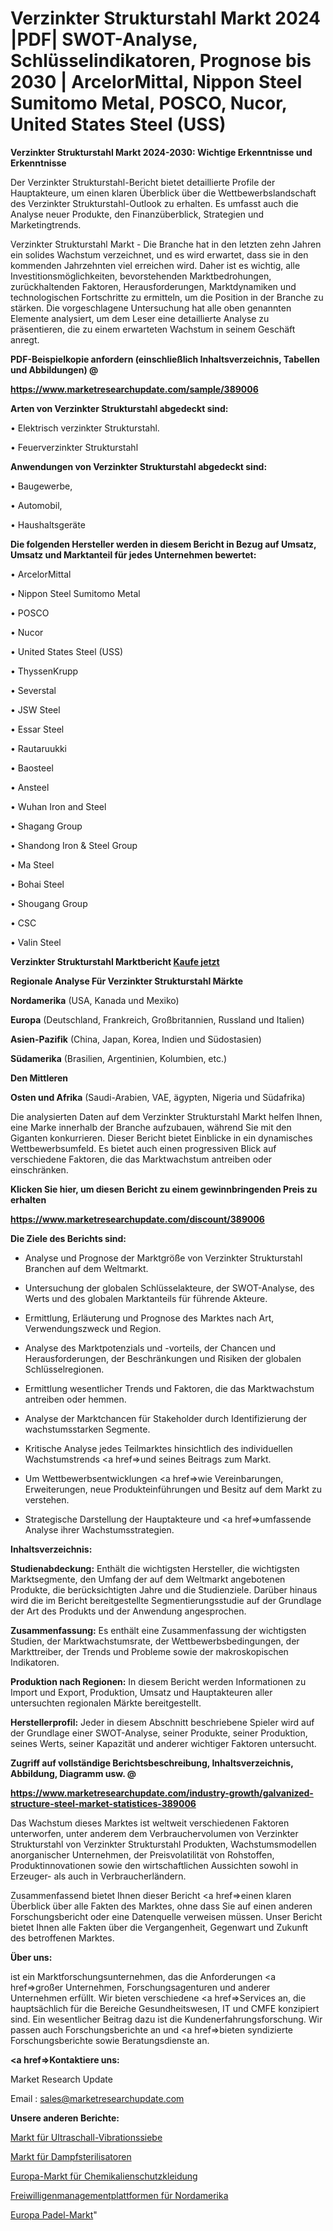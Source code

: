 # Verzinkter Strukturstahl Markt 2024 |PDF| SWOT-Analyse, Schlüsselindikatoren, Prognose bis 2030 | ArcelorMittal, Nippon Steel Sumitomo Metal, POSCO, Nucor, United States Steel (USS)

<strong>Verzinkter Strukturstahl Markt 2024-2030: Wichtige Erkenntnisse und Erkenntnisse</strong>

Der Verzinkter Strukturstahl-Bericht bietet detaillierte Profile der Hauptakteure, um einen klaren Überblick über die Wettbewerbslandschaft des Verzinkter Strukturstahl-Outlook zu erhalten. Es umfasst auch die Analyse neuer Produkte, den Finanzüberblick, Strategien und Marketingtrends.

Verzinkter Strukturstahl Markt - Die Branche hat in den letzten zehn Jahren ein solides Wachstum verzeichnet, und es wird erwartet, dass sie in den kommenden Jahrzehnten viel erreichen wird. Daher ist es wichtig, alle Investitionsmöglichkeiten, bevorstehenden Marktbedrohungen, zurückhaltenden Faktoren, Herausforderungen, Marktdynamiken und technologischen Fortschritte zu ermitteln, um die Position in der Branche zu stärken. Die vorgeschlagene Untersuchung hat alle oben genannten Elemente analysiert, um dem Leser eine detaillierte Analyse zu präsentieren, die zu einem erwarteten Wachstum in seinem Geschäft anregt.



<strong><b>PDF-Beispielkopie anfordern (einschließlich Inhaltsverzeichnis, Tabellen und Abbildungen) @ </b></strong>

<strong><a href=https://www.marketresearchupdate.com/sample/389006>

<strong>https://www.marketresearchupdate.com/sample/389006</u></a></strong></strong>



<strong>Arten von Verzinkter Strukturstahl abgedeckt sind:</strong>

• Elektrisch verzinkter Strukturstahl.

• Feuerverzinkter Strukturstahl



<strong>Anwendungen von Verzinkter Strukturstahl abgedeckt sind:</strong>

• Baugewerbe,

• Automobil,

• Haushaltsgeräte



<strong>Die folgenden Hersteller werden in diesem Bericht in Bezug auf Umsatz, Umsatz und Marktanteil für jedes Unternehmen bewertet:</strong>

• ArcelorMittal

• Nippon Steel Sumitomo Metal

• POSCO

• Nucor

• United States Steel (USS)

• ThyssenKrupp

• Severstal

• JSW Steel

• Essar Steel

• Rautaruukki

• Baosteel

• Ansteel

• Wuhan Iron and Steel

• Shagang Group

• Shandong Iron & Steel Group

• Ma Steel

• Bohai Steel

• Shougang Group

• CSC

• Valin Steel



<strong>Verzinkter Strukturstahl Marktbericht <a href=https://www.marketresearchupdate.com/buynow/389006>Kaufe jetzt</a></strong>



<strong>Regionale Analyse Für Verzinkter Strukturstahl Märkte</strong>



<strong>Nordamerika</strong> (USA, Kanada und Mexiko)



<strong>Europa</strong> (Deutschland, Frankreich, Großbritannien, Russland und Italien)



<strong>Asien-Pazifik</strong> (China, Japan, Korea, Indien und Südostasien)



<strong>Südamerika</strong> (Brasilien, Argentinien, Kolumbien, etc.)



<strong>Den Mittleren</strong> 

<strong>Osten und Afrika</strong> (Saudi-Arabien, VAE, ägypten, Nigeria und Südafrika)

Die analysierten Daten auf dem Verzinkter Strukturstahl Markt helfen Ihnen, eine Marke innerhalb der Branche aufzubauen, während Sie mit den Giganten konkurrieren. Dieser Bericht bietet Einblicke in ein dynamisches Wettbewerbsumfeld. Es bietet auch einen progressiven Blick auf verschiedene Faktoren, die das Marktwachstum antreiben oder einschränken.



<strong>Klicken Sie hier, um diesen Bericht zu einem gewinnbringenden Preis zu erhalten
</strong>

<strong><a href=https://www.marketresearchupdate.com/discount/389006>https://www.marketresearchupdate.com/discount/389006</b></u></strong></a>



<strong>Die Ziele des Berichts sind:</strong>

- Analyse und Prognose der Marktgröße von Verzinkter Strukturstahl Branchen auf dem Weltmarkt.

- Untersuchung der globalen Schlüsselakteure, der SWOT-Analyse, des Werts und des globalen Marktanteils für führende Akteure.

- Ermittlung, Erläuterung und Prognose des Marktes nach Art, Verwendungszweck und Region.

- Analyse des Marktpotenzials und -vorteils, der Chancen und Herausforderungen, der Beschränkungen und Risiken der globalen Schlüsselregionen.

- Ermittlung wesentlicher Trends und Faktoren, die das Marktwachstum antreiben oder hemmen.

- Analyse der Marktchancen für Stakeholder durch Identifizierung der wachstumsstarken Segmente.

- Kritische Analyse jedes Teilmarktes hinsichtlich des individuellen Wachstumstrends <a href=>und</a> seines Beitrags zum Markt.

- Um Wettbewerbsentwicklungen <a href=>wie</a> Vereinbarungen, Erweiterungen, neue Produkteinführungen und Besitz auf dem Markt zu verstehen.

- Strategische Darstellung der Hauptakteure und <a href=>umfas</a>sende Analyse ihrer Wachstumsstrategien.



<strong>Inhaltsverzeichnis:</strong>



<strong>Studienabdeckung:</strong> Enthält die wichtigsten Hersteller, die wichtigsten Marktsegmente, den Umfang der auf dem Weltmarkt angebotenen Produkte, die berücksichtigten Jahre und die Studienziele. Darüber hinaus wird die im Bericht bereitgestellte Segmentierungsstudie auf der Grundlage der Art des Produkts und der Anwendung angesprochen.



<strong>Zusammenfassung:</strong> Es enthält eine Zusammenfassung der wichtigsten Studien, der Marktwachstumsrate, der Wettbewerbsbedingungen, der Markttreiber, der Trends und Probleme sowie der makroskopischen Indikatoren.



<strong>Produktion nach Regionen:</strong> In diesem Bericht werden Informationen zu Import und Export, Produktion, Umsatz und Hauptakteuren aller untersuchten regionalen Märkte bereitgestellt.



<strong>Herstellerprofil:</strong> Jeder in diesem Abschnitt beschriebene Spieler wird auf der Grundlage einer SWOT-Analyse, seiner Produkte, seiner Produktion, seines Werts, seiner Kapazität und anderer wichtiger Faktoren untersucht.



<strong><b>Zugriff auf vollständige Berichtsbeschreibung, Inhaltsverzeichnis, Abbildung, Diagramm usw. @ </b></strong>

<strong><a href=https://www.marketresearchupdate.com/industry-growth/galvanized-structure-steel-market-statistices-389006>https://www.marketresearchupdate.com/industry-growth/galvanized-structure-steel-market-statistices-389006</a></strong>

Das Wachstum dieses Marktes ist weltweit verschiedenen Faktoren unterworfen, unter anderem dem Verbrauchervolumen von Verzinkter Strukturstahl von Verzinkter Strukturstahl Produkten, Wachstumsmodellen anorganischer Unternehmen, der Preisvolatilität von Rohstoffen, Produktinnovationen sowie den wirtschaftlichen Aussichten sowohl in Erzeuger- als auch in Verbraucherländern.

Zusammenfassend bietet Ihnen dieser Bericht <a href=>einen</a> klaren Überblick über alle Fakten des Marktes, ohne dass Sie auf einen anderen Forschungsbericht oder eine Datenquelle verweisen müssen. Unser Bericht bietet Ihnen alle Fakten über die Vergangenheit, Gegenwart und Zukunft des betroffenen Marktes.



<strong>Über uns:</strong>

 ist ein Marktforschungsunternehmen, das die Anforderungen <a href=>großer</a> Unternehmen, Forschungsagenturen und anderer Unternehmen erfüllt. Wir bieten verschiedene <a href=>Services</a> an, die hauptsächlich für die Bereiche Gesundheitswesen, IT und CMFE konzipiert sind. Ein wesentlicher Beitrag dazu ist die Kundenerfahrungsforschung. Wir passen auch Forschungsberichte an und <a href=>bieten</a> syndizierte Forschungsberichte sowie Beratungsdienste an.



<strong><a href=>Kontaktiere uns:</a></strong>

Market Research Update

Email : sales@marketresearchupdate.com



<strong>Unsere anderen Berichte:</strong>

<a href=https://www.linkedin.com/pulse/ultrasonic-vibrating-screens-market-expects-see-significant>Markt für Ultraschall-Vibrationssiebe</a>

<a href=https://www.linkedin.com/pulse/steam-sterilizer-market-size-industry>Markt für Dampfsterilisatoren</a>

<a href=https://www.linkedin.com/pulse/europe-chemical-protective-clothing-market-size-economic>Europa-Markt für Chemikalienschutzkleidung</a>

<a href=https://www.linkedin.com/pulse/north-america-volunteer-management-platforms>Freiwilligenmanagementplattformen für Nordamerika</a>

<a href=https://www.linkedin.com/pulse/europe-padel-market-2023-current-future-trends>Europa Padel-Markt</a>"
